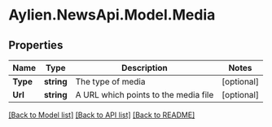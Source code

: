 # Aylien.NewsApi.Model.Media
## Properties

Name | Type | Description | Notes
------------ | ------------- | ------------- | -------------
**Type** | **string** | The type of media | [optional] 
**Url** | **string** | A URL which points to the media file | [optional] 

[[Back to Model list]](../README.md#documentation-for-models) [[Back to API list]](../README.md#documentation-for-api-endpoints) [[Back to README]](../README.md)

